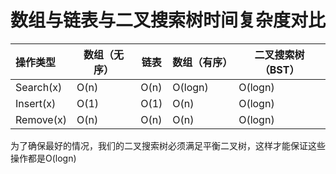 # 数组与链表与二叉搜索树时间复杂度对比

| 操作类型  | 数组（无序） | 链表 | 数组（有序） | 二叉搜索树（BST） |
| :-------- | ------------ | ---- | ------------ | ----------------- |
| Search(x) | O(n)         | O(n) | O(logn)      | O(logn)           |
| Insert(x) | O(1)         | O(1) | O(n)         | O(logn)           |
| Remove(x) | O(n)         | O(n) | O(n)         | O(logn)           |

为了确保最好的情况，我们的二叉搜索树必须满足平衡二叉树，这样才能保证这些操作都是O(logn)
